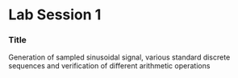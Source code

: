 # Lab Session 1

### Title
Generation of sampled sinusoidal signal, various standard discrete sequences and verification of different arithmetic operations
